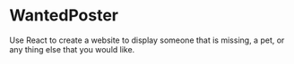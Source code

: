 # WantedPoster
Use React to create a website to display someone that is missing, a pet, or any thing else that you would like.
